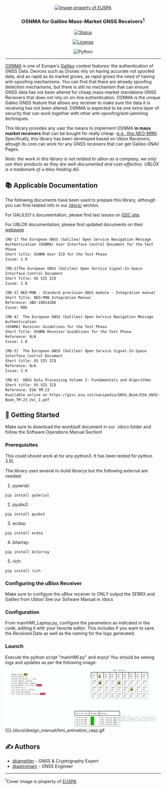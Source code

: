 <p align="center">
  <a href="" rel="noopener">
 <img width=500px height=300px src="https://www.euspa.europa.eu/sites/default/files/styles/news_640x480_retinafy/public/files/content/news/images/home/osnma-news.jpg?itok=2u1UslSa" alt="Image property of EUSPA"></a>
</p>

<h3 align="center">OSNMA for Galileo Mass-Market GNSS Receivers<sup>1</sup></h3>

<div align="center">

[![Status](https://img.shields.io/badge/status-In_progress-success.svg)]()

[![License](https://img.shields.io/badge/license-MIT-blue.svg)](/LICENSE)

![Python](https://img.shields.io/badge/python-3670A0?style=for-the-badge&logo=python&logoColor=ffdd54)

</div>

---


[OSNMA](https://gssc.esa.int/navipedia/index.php/Galileo_Open_Service_Navigation_Message_Authentication) is one of Europe's [Galileo](https://www.euspa.europa.eu/european-space/galileo/What-Galileo) coolest features: the authentication of GNSS Data. Devices such as Drones rely on having accurate not spoofed data, and as rapid as its market grows, as rapid grows the need of having anti-spoofing mechanisms.
You can find that there are already spoofing detection mechanisms,  but there is still no mechanism that can ensure GNSS data has not been altered for cheap mass-market standalone GNSS Receivers that does not rely on on-line authentication.
OSNMA is the unique Galieo GNSS feature that allows any receiver to make sure the data it is receiving has not been altered. OSNMA is expected to be one extra layer of security that can work together with other anti-spoofing/anti-jamming techniques.

This library provides any user the means to implement OSNMA **in mass market receivers** that can be bought for really cheap -[e.g., this NEO-M9N](https://www.mikroe.com/gnss-7-click). Specifically, this library has been developed based on Ublox Receivers, altough its core can work for any GNSS receivers that can get Galileo I/NAV Pages.

*Note: the work in this library is not related to ublox as a company, we only use their products as they are well-documented and cost-effective. UBLOX is a trademark of u-blox Holding AG.*
## 📚 Applicable Documentation <a name = "about"></a>

The following documents have been used to prepare this library, although you can find related info in our [/docs/](https://github.com/astromarc/osnmaPython/tree/master/docs) section.

For GALILEO's documentation, please find last issues on [GSC site](https://www.gsc-europa.eu/electronic-library/programme-reference-documents).

For UBLOX documentation, please find updated documents on their [webpage](https://www.u-blox.com/en/product-resources)

```
[RD-1] The European GNSS (Galileo) Open Service Navigation Message Authentication (OSNMA) User Interface Control Document for the Test Phase 
Short title: OSNMA User ICD for the Test Phase
Issue: 1.0
```
```
[RD-2]The European GNSS (Galileo) Open Service Signal-In-Space Interface Control Document
Short Title: OS SIS ICD
Issue: 2.0
```
```
[RD-3] NEO-M9N - Standard precision GNSS module - Integration manual
Short Title: NEO-M9N Integration Manual
Reference: UBX-19014286
Issue: R06
```
```
[RD-4]	The European GNSS (Galileo) Open Service Navigation Message Authentication
(OSNMA) Receiver Guidelines for the Test Phase
Short Title: OSNMA Receiver Guidelines for the Test Phase
Reference: N/A
Issue: 1.0
```
```
[RD-5]	The European GNSS (Galileo) Open Service Signal-In-Space Interface Control Document
Short title: OS SIS ICD
Reference: N/A
Issue: 2.0
```
```
[RD-6]	GNSS Data Processing Volume I: Fundamentals and Algorithms
Short title: OS SIS ICD
Reference: ESA TM-23
Available online on https://gssc.esa.int/navipedia/GNSS_Book/ESA_GNSS-Book_TM-23_Vol_I.pdf
```


## 🏁 Getting Started <a name = "getting_started"></a>

Make sure to download the word/pdf document in our ./docs folder and follow the Software Operations Manual Section!


### Prerequisites

This could should work at for any python3. It has been tested for python 3.10.

The library uses several in-build librarys but the following external are needed:

1. pyserial:
```
pip install pySerial  
```
2. pyubx2:
```
pip install pyubx2 
```
3. ecdsa:
```
pip install ecdsa 
```
4. bitarray:
```
pip install bitarray 
```
5. rich:
```
pip install rich 
```
### Configuring the uBlox Receiver

Make sure to configure the uBlox receiver to ONLY output the SFBRX and Galileo from Ublox! See our Sofware Manual in /docs

### Configuration

From mainHMI_Laptop.py, configure the parameters as indicated in the code, editing it with your favorite editor.
This includes if you want to save the Received Data as well as the naming for the logs generated.

### Launch

Execute the python script "mainHMI.py" and enjoy! You should be seeing logs and updates as per the following image:
![](./docs/design_manual/hmi_animation.gif)
![](./docs/design_manual/hmi_animation_rasp.gif

## ✍️ Authors <a name = "authors"></a>

- [@jametller](https://github.com/jametller) - GNSS & Cryptography Expert
- [@astromarc](https://github.com/astromarc) - GNSS Engineer




* * *
<sup>1</sup>Cover image is property of [EUSPA](https://www.euspa.europa.eu/)
